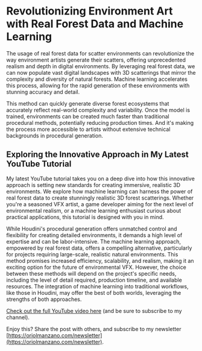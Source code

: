 # Revolutionizing Environment Art with Real Forest Data and Machine Learning

The usage of real forest data for scatter environments can revolutionize the way environment artists generate their scatters, offering unprecedented realism and depth in digital environments. By leveraging real forest data, we can now populate vast digital landscapes with 3D scatterings that mirror the complexity and diversity of natural forests. Machine learning accelerates this process, allowing for the rapid generation of these environments with stunning accuracy and detail.

This method can quickly generate diverse forest ecosystems that accurately reflect real-world complexity and variability. Once the model is trained, environments can be created much faster than traditional procedural methods, potentially reducing production times. And it's making the process more accessible to artists without extensive technical backgrounds in procedural generation.

## Exploring the Innovative Approach in My Latest YouTube Tutorial

My latest YouTube tutorial takes you on a deep dive into how this innovative approach is setting new standards for creating immersive, realistic 3D environments. We explore how machine learning can harness the power of real forest data to create stunningly realistic 3D forest scatterings. Whether you're a seasoned VFX artist, a game developer aiming for the next level of environmental realism, or a machine learning enthusiast curious about practical applications, this tutorial is designed with you in mind.

While Houdini's procedural generation offers unmatched control and flexibility for creating detailed environments, it demands a high level of expertise and can be labor-intensive. The machine learning approach, empowered by real forest data, offers a compelling alternative, particularly for projects requiring large-scale, realistic natural environments. This method promises increased efficiency, scalability, and realism, making it an exciting option for the future of environmental VFX. However, the choice between these methods will depend on the project's specific needs, including the level of detail required, production timeline, and available resources. The integration of machine learning into traditional workflows, like those in Houdini, may offer the best of both worlds, leveraging the strengths of both approaches.

[Check out the full YouTube video here](https://youtu.be/Oo5QgqAMpIQ?si=0vtvxyXuN2LiTf0r) (and be sure to subscribe to my channel).

Enjoy this? Share the post with others, and subscribe to my newsletter [https://oriolmanzano.com/newsletter](https://oriolmanzano.com/newsletter).
